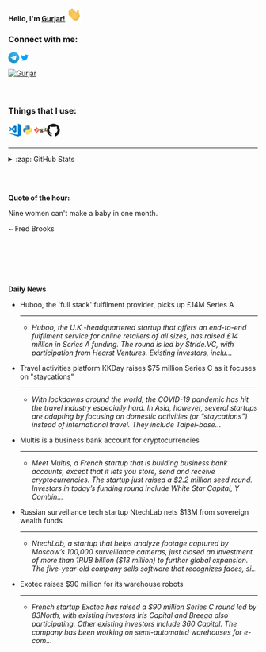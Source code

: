 #### Hello, I'm [Gurjar!](https://GurjarKing.github.io) <img src="https://raw.githubusercontent.com/ABSphreak/ABSphreak/master/gifs/Hi.gif" width="30px"></h2>


### Connect with me:

[<img align="left" alt="Gurjar | Telegram" width="22px" src="https://raw.githubusercontent.com/github/explore/80688e429a7d4ef2fca1e82350fe8e3517d3494d/topics/telegram/telegram.png" />][Telegram]
[<img align="left" alt="Gurjar | Twitter" width="22px" src="https://raw.githubusercontent.com/github/explore/80688e429a7d4ef2fca1e82350fe8e3517d3494d/topics/twitter/twitter.png" />][Twitter]
<br >
<br >
<a href="https://github.com/GurjarKing"><img src="https://komarev.com/ghpvc/?username=GurjarKing" alt="Gurjar" /></a> <br />
<br />
<br />
<!-- <br >

![](https://visitor-badge.glitch.me/badge?page_id=GurjarKing)

<br /> -->

### Things that I use:

[<img align="left" alt="Visual Studio Code" width="26px" src="https://raw.githubusercontent.com/github/explore/80688e429a7d4ef2fca1e82350fe8e3517d3494d/topics/visual-studio-code/visual-studio-code.png" />][VSCode]
[<img align="left" alt="Python" width="26px" src="https://raw.githubusercontent.com/github/explore/80688e429a7d4ef2fca1e82350fe8e3517d3494d/topics/python/python.png" />][Python]
[<img align="left" alt="Git" width="26px" src="https://raw.githubusercontent.com/github/explore/80688e429a7d4ef2fca1e82350fe8e3517d3494d/topics/git/git.png" />][Git]
[<img align="left" alt="GitHub" width="26px" src="https://raw.githubusercontent.com/github/explore/78df643247d429f6cc873026c0622819ad797942/topics/github/github.png" />][Github]

<br />
<br />

---
<details>
  <summary>:zap: GitHub Stats</summary>

<img align="left" alt="Gurjar's Github Stats" src="https://github-readme-stats.vercel.app/api?username=GurjarKing&show_icons=true&hide_border=true&count_private=true&include_all_commit=true&theme=algolia" />

</details>

<!-- ### 🔔 My latest tweet
<a href="https://twitter.com/Gurjar_King43" target="_blank">
	<img src="https://github.com/GurjarKing/GurjarKing/raw/master/tweet.png" width="70%" align="center" alt="Click to view on Twitter" title="My latest tweet, as an image"/>
</a> -->
<br>

<pre>

</pre>

**Quote of the hour:**

Nine women can't make a baby in one month.

~ Fred Brooks
<pre>

</pre>
<br>
<pre>


</pre>
<strong>Daily News</strong>
  
  - Huboo, the 'full stack' fulfilment provider, picks up £14M Series A
     <hr/>
     
      - *Huboo, the U.K.-headquartered startup that offers an end-to-end fulfilment service for online retailers of all sizes, has raised £14 million in Series A funding. The round is led by Stride.VC, with participation from Hearst Ventures. Existing investors, inclu…*
     
  - Travel activities platform KKDay raises $75 million Series C as it focuses on "staycations"
      <hr/>
      
      - *With lockdowns around the world, the COVID-19 pandemic has hit the travel industry especially hard. In Asia, however, several startups are adapting by focusing on domestic activities (or “staycations”) instead of international travel. They include Taipei-base…*
      
  - Multis is a business bank account for cryptocurrencies
      <hr/>
      
      - *Meet Multis, a French startup that is building business bank accounts, except that it lets you store, send and receive cryptocurrencies. The startup just raised a $2.2 million seed round. Investors in today’s funding round include White Star Capital, Y Combin…*
      
  - Russian surveillance tech startup NtechLab nets $13M from sovereign wealth funds
      <hr/>
      
      - *NtechLab, a startup that helps analyze footage captured by Moscow’s 100,000 surveillance cameras, just closed an investment of more than 1RUB billion ($13 million) to further global expansion. The five-year-old company sells software that recognizes faces, si…*
       
  - Exotec raises $90 million for its warehouse robots
      <hr/>
       
       - *French startup Exotec has raised a $90 million Series C round led by 83North, with existing investors Iris Capital and Breega also participating. Other existing investors include 360 Capital. The company has been working on semi-automated warehouses for e-com…*
      

<br />

[VSCode]: https://code.visualstudio.com/
[Python]: https://www.python.org/
[Git]: https://git-scm.com/
[Github]: https://github.com/
[Telegram]: https://t.me/Gurjar_King/
[Twitter]: https://twitter.com/Gurjar_King43/
